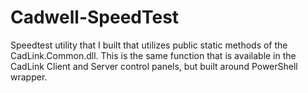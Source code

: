 # Cadwell-SpeedTest
Speedtest utility that I built that utilizes public static methods of the CadLink.Common.dll. This is the same function that is available in the CadLink Client and Server control panels, but built around PowerShell wrapper.
